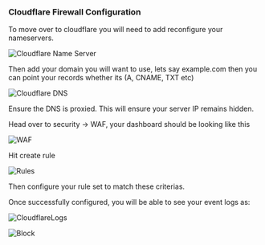 ﻿### Cloudflare Firewall Configuration
To move over to cloudflare you will need to add reconfigure your nameservers.

![Cloudflare Name Server](https://castechblogdocs.s3.amazonaws.com/cloudflare-ns.png)

Then add your domain you will want to use, lets say example.com then you can point your records whether its (A, CNAME, TXT etc)

![Cloudflare DNS](https://castechblogdocs.s3.amazonaws.com/cloudflare-dns.png)

Ensure the DNS is proxied. This will ensure your server IP remains hidden.

Head over to security -> WAF, your dashboard should be looking like this

![WAF](https://castechblogdocs.s3.amazonaws.com/cloudflare-waf.png)

Hit create rule

![Rules](https://castechblogdocs.s3.amazonaws.com/cloudflare-waf-rules.png)

Then configure your rule set to match these criterias.

Once successfully configured, you will be able to see your event logs as:

![CloudflareLogs](https://castechblogdocs.s3.amazonaws.com/cloudflare-logs.png)

![Block](https://castechblogdocs.s3.amazonaws.com/cloudflare-block.png)
